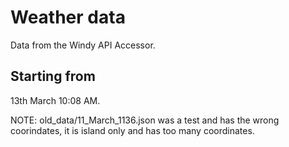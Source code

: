 # Weather data

Data from the Windy API Accessor.

## Starting from

13th March 10:08 AM.

NOTE: old_data/11_March_1136.json was a test and has the wrong coorindates, it is island only and has too many coordinates.